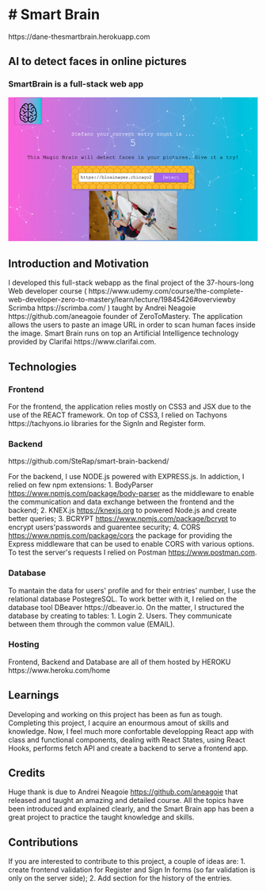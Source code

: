 <h1># Smart Brain</h1>
https://dane-thesmartbrain.herokuapp.com

<h2>AI to detect faces in online pictures </h2>
<h3>SmartBrain is a full-stack web app</h3>


![alt text](src/Media/website_preview.png)

<h2>Introduction and Motivation </h2>
I developed this full-stack webapp as the final project of the 37-hours-long Web developer course ( https://www.udemy.com/course/the-complete-web-developer-zero-to-mastery/learn/lecture/19845426#overviewby Scrimba https://scrimba.com/ ) taught by Andrei Neagoie https://github.com/aneagoie founder of ZeroToMastery.
The application allows the users to paste an image URL in order to scan human faces inside the image.
Smart Brain runs on top an Artificial Intelligence technology provided by Clarifai https://www.clarifai.com. 

<h2>Technologies</h2>
<h3>Frontend</h3>
For the frontend, the application relies mostly on CSS3 and JSX due to the use of the REACT framework. 
On top of CSS3, I relied on Tachyons https://tachyons.io libraries for the SignIn and Register form.

<h3>Backend</h3>
https://github.com/SteRap/smart-brain-backend/

For the backend, I use NODE.js powered with EXPRESS.js. In addiction, I relied on few npm extensions: 1. BodyParser https://www.npmjs.com/package/body-parser as the middleware to enable the communication and data exchange between the frontend and the backend; 2. KNEX.js https://knexjs.org to powered Node.js and create better queries; 3. BCRYPT https://www.npmjs.com/package/bcrypt to encrypt users'passwords and guarentee security; 4. CORS https://www.npmjs.com/package/cors the package for providing the Express middleware that can be used to enable CORS with various options.
To test the server's requests I relied on Postman https://www.postman.com. 

<h3>Database</h3> 
To mantain the data for users' profile and for their entries' number, I use the relational database PostegreSQL. To work better with it, I relied on the database tool DBeaver https://dbeaver.io. On the matter, I structured the database by creating to tables: 1. Login 2. Users. They communicate between them through the common value (EMAIL). 

<h3>Hosting</h3>
Frontend, Backend and Database are all of them hosted by HEROKU https://www.heroku.com/home

<h2>Learnings</h2>  

Developing and working on this project has been as fun as tough. Completing this project, I acquire an enourmous amout of skills and knowledge. Now,  I feel much more confortable developping React app with class and functional components, dealing with React States, using React Hooks, performs fetch API and create a backend to serve a frontend app.

<h2>Credits</h2>

Huge thank is due to Andrei Neagoie https://github.com/aneagoie that released and taught an amazing and detailed course. All the topics have been introduced and explained clearly, and the Smart Brain app has been a great project to practice the taught knowledge and skills.

<h2>Contributions</h2>

If you are interested to contribute to this project, a couple of ideas are: 1. create frontend validation for Register and Sign In forms (so far validation is only on the server side); 2. Add section for the history of the entries. 

